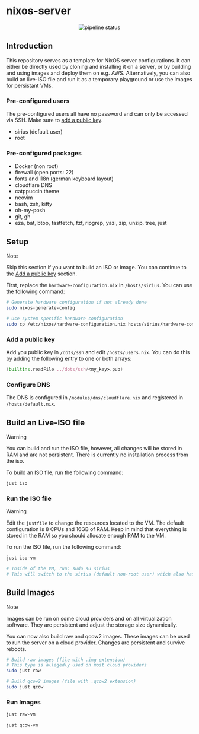 # nixos-server

<div align="center">
    <img src="https://github.com/micartey/nixos-server/actions/workflows/nix.yml/badge.svg" alt="pipeline status">
</div>

## Introduction

This repository serves as a template for NixOS server configurations.
It can either be directly used by cloning and installing it on a server, or by building and using images and deploy them on e.g. AWS.
Alternatively, you can also build an live-ISO file and run it as a temporary playground or use the images for persistant VMs.

### Pre-configured users

The pre-configured users all have no password and can only be accessed via SSH.
Make sure to [add a public key](#add-a-public-key).

- sirius (default user)
- root

### Pre-configured packages

- Docker (non root)
- firewall (open ports: 22)
- fonts and i18n (german keyboard layout)
- cloudflare DNS
- catppuccin theme
- neovim
- bash, zsh, kitty
- oh-my-posh
- git, gh
- eza, bat, btop, fastfetch, fzf, ripgrep, yazi, zip, unzip, tree, just

## Setup

> [!NOTE]
> Skip this section if you want to build an ISO or image.
> You can continue to the [Add a public key](#add-a-public-key) section.

First, replace the `hardware-configuration.nix` in `/hosts/sirius`.
You can use the following command:

```bash
# Generate hardware configuration if not already done
sudo nixos-generate-config

# Use system specific hardware configuration
sudo cp /etc/nixos/hardware-configuration.nix hosts/sirius/hardware-configuration.nix
```

### Add a public key

Add you public key in `/dots/ssh` and edit `/hosts/users.nix`.
You can do this by adding the following entry to one or both arrays:

```nix
(builtins.readFile ../dots/ssh/<my_key>.pub)
```

### Configure DNS

The DNS is configured in `/modules/dns/cloudflare.nix` and registered in `/hosts/default.nix`.

## Build an Live-ISO file

> [!WARNING]
> You can build and run the ISO file, however, all changes will be stored in RAM and are not persistent.
> There is currently no installation process from the iso.

To build an ISO file, run the following command:

```bash
just iso
```

### Run the ISO file

> [!WARNING]
> Edit the `justfile` to change the resources located to the VM.
> The default configuration is 8 CPUs and 16GB of RAM.
> Keep in mind that everything is stored in the RAM so you should allocate enough RAM to the VM.

To run the ISO file, run the following command:

```bash
just iso-vm

# Inside of the VM, run: sudo su sirius
# This will switch to the sirius (default non-root user) which also has home-manager configured
```

## Build Images

> [!NOTE]
> Images can be run on some cloud providers and on all virtualization software.
> They are persistent and adjust the storage size dynamically.

You can now also build raw and qcow2 images.
These images can be used to run the server on a cloud provider.
Changes are persistent and survive reboots.

```bash
# Build raw images (file with .img extension)
# This type is allegedly used on most cloud providers
sudo just raw

# Build qcow2 images (file with .qcow2 extension)
sudo just qcow
```

### Run Images

```bash
just raw-vm

just qcow-vm
```
